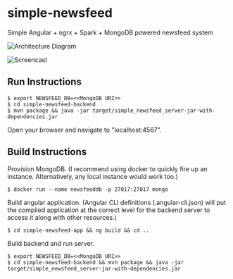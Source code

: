 # simple-newsfeed
Simple Angular + ngrx + Spark + MongoDB powered newsfeed system

![Architecture Diagram](https://www.lucidchart.com/publicSegments/view/ad834bd3-32ef-41af-a2cc-2652058334fb/image.jpeg "Architecture Diagram")

![Screencast](http://g.recordit.co/U5M2VQ5qmG.gif
 "Screencast")

## Run Instructions

```
$ export NEWSFEED_DB=<<MongoDB URI>>
$ cd simple-newsfeed-backend
$ mvn package && java -jar target/simple_newsfeed_server-jar-with-dependencies.jar
```
Open your browser and navigate to "localhost:4567".

## Build Instructions
Provision MongoDB. (I recommend using docker to quickly fire up an instance. Alternatively, any local instance would work too.)

```
$ docker run --name newsfeeddb -p 27017:27017 mongo
```

Build angular application. (Angular CLI definitions (.angular-cli.json) will put the compiled application at the correct level for the backend server to access it along with other resources.)
```
$ cd simple-newsfeed-app && ng build && cd ..
```

Build backend and run server.
```
$ export NEWSFEED_DB=<<MongoDB URI>>
$ cd simple-newsfeed-backend && mvn package && java -jar target/simple_newsfeed_server-jar-with-dependencies.jar
```
